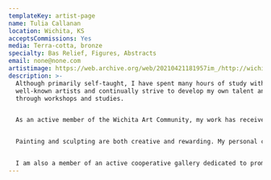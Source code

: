 ```yaml
---
templateKey: artist-page
name: Tulia Callanan
location: Wichita, KS
acceptsCommissions: Yes
media: Terra-cotta, bronze
specialty: Bas Relief, Figures, Abstracts
email: none@none.com
artistimage: https://web.archive.org/web/20210421181957im_/http://wichitasculptorsguild.com/communities/7/004/009/538/157//images/4565437566.jpg
description: >-
  Although primarily self-taught, I have spent many hours of study with
  well-known artists and continually strive to develop my own talent and skill
  through workshops and studies.


  As an active member of the Wichita Art Community, my work has received awards, both locally and nationally, and many of my pieces are in private collections.


  Painting and sculpting are both creative and rewarding. My personal challenge is to produce a painting or sculpture that not only conveys my own feelings on the subject, but dares the observer to share these feelings or find his own!


  I am also a member of an active cooperative gallery dedicated to promoting the work of local artisans.
---
```

